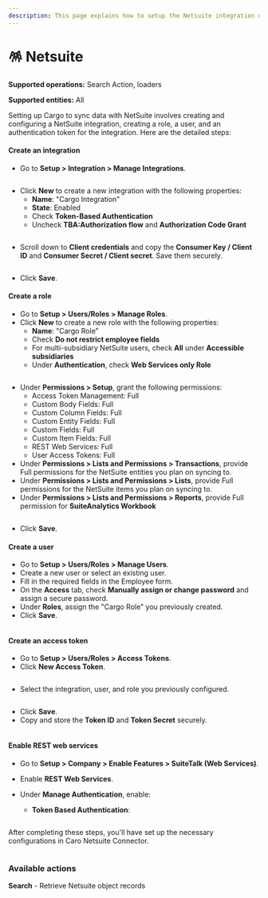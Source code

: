 ```yaml
---
description: This page explains how to setup the Netsuite integration on Cargo.
---
```


# 🪅 Netsuite

**Supported operations:** Search Action, loaders

**Supported entities:** All



Setting up Cargo to sync data with NetSuite involves creating and configuring a NetSuite integration, creating a role, a user, and an authentication token for the integration. Here are the detailed steps:

#### Create an integration

* Go to **Setup > Integration > Manage Integrations**.

<div data-full-width="false">

<figure><img src="../../.gitbook/assets/Screenshot 2024-05-10 at 15.43.55.png" alt=""><figcaption></figcaption></figure>

</div>

* Click **New** to create a new integration with the following properties:
  * **Name**: "Cargo Integration"
  * **State**: Enabled
  * Check **Token-Based Authentication**
  * Uncheck **TBA:Authorization flow** and **Authorization Code Grant**

<div data-full-width="true">

<figure><img src="../../.gitbook/assets/Screenshot 2024-05-10 at 15.17.29.png" alt=""><figcaption></figcaption></figure>

</div>

* Scroll down to **Client credentials** and copy the **Consumer Key / Client ID** and **Consumer Secret / Client secret**. Save them securely.

<figure><img src="../../.gitbook/assets/Screenshot 2024-05-10 at 15.18.39.png" alt=""><figcaption></figcaption></figure>

* Click **Save**.

#### Create a role

* Go to **Setup > Users/Roles > Manage Roles**.
* Click **New** to create a new role with the following properties:
  * **Name**: "Cargo Role"
  * Check **Do not restrict employee fields**
  * For multi-subsidiary NetSuite users, check **All** under **Accessible subsidiaries**
  * Under **Authentication**, check **Web Services only Role**

<figure><img src="../../.gitbook/assets/Screenshot 2024-05-10 at 15.25.37.png" alt=""><figcaption></figcaption></figure>

* Under **Permissions > Setup**, grant the following permissions:
  * Access Token Management: Full
  * Custom Body Fields: Full
  * Custom Column Fields: Full
  * Custom Entity Fields: Full
  * Custom Fields: Full
  * Custom Item Fields: Full
  * REST Web Services: Full
  * User Access Tokens: Full
* Under **Permissions > Lists and Permissions > Transactions**, provide Full permissions for the NetSuite entities you plan on syncing to.
* Under **Permissions > Lists and Permissions > Lists**, provide Full permissions for the NetSuite items you plan on syncing to.
* Under **Permissions > Lists and Permissions > Reports**, provide Full permission for **SuiteAnalytics Workbook**

<div data-full-width="true">

<figure><img src="../../.gitbook/assets/Screenshot 2024-05-10 at 15.30.19.png" alt=""><figcaption></figcaption></figure>

</div>

* Click **Save**.

#### Create a user

* Go to **Setup > Users/Roles > Manage Users**.
* Create a new user or select an existing user.
* Fill in the required fields in the Employee form.
* On the **Access** tab, check **Manually assign or change password** and assign a secure password.
* Under **Roles**, assign the "Cargo Role" you previously created.
* Click **Save**.



<figure><img src="../../.gitbook/assets/destination-netsuite-new-user.png" alt=""><figcaption></figcaption></figure>

#### Create an access token

* Go to **Setup > Users/Roles > Access Tokens**.
* Click **New Access Token**.

<figure><img src="../../.gitbook/assets/Screenshot 2024-05-10 at 15.35.23.png" alt=""><figcaption></figcaption></figure>

* Select the integration, user, and role you previously configured.

<figure><img src="../../.gitbook/assets/Screenshot 2024-05-10 at 15.37.51.png" alt=""><figcaption></figcaption></figure>

* Click **Save**.
* Copy and store the **Token ID** and **Token Secret** securely.

<figure><img src="../../.gitbook/assets/Screenshot 2024-05-10 at 15.38.49.png" alt=""><figcaption></figcaption></figure>

#### Enable REST web services

* Go to **Setup > Company > Enable Features > SuiteTalk (Web Services)**.
* Enable **REST Web Services**.
*   Under **Manage Authentication**, enable:

    * **Token Based Authentication**:&#x20;



<figure><img src="../../.gitbook/assets/Screenshot 2024-05-10 at 15.41.03.png" alt=""><figcaption></figcaption></figure>

After completing these steps, you'll have set up the necessary configurations in Caro Netsuite Connector.

<figure><img src="../../.gitbook/assets/Screenshot 2024-05-10 at 15.48.56.png" alt=""><figcaption></figcaption></figure>

### Available actions

**Search** - Retrieve Netsuite object records

